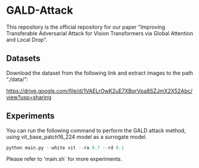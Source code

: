 # GALD-Attack

This repository is the official repository for our paper "Improving Transferable Adversarial Attack for Vision Transformers via Global Attention and Local Drop".

## Datasets

Download the dataset from the following link and extract images to the path “./data/”:

https://drive.google.com/file/d/1VAELrOwK2uE7XBqrVpa8SZJmX2X52Abc/view?usp=sharing

## Experiments

You can run the following command to perform the GALD attack method, using vit_base_patch16_224 model as a surrogate model.

```python
python main.py --white vit --ra 0.7 --rd 0.1 
```

Please refer to 'main.sh` for more experiments.